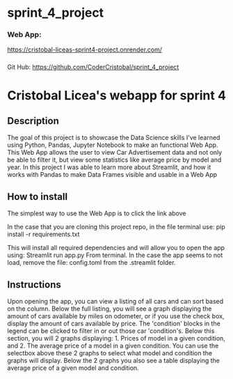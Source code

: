 # sprint_4_project

### Web App: 
https://cristobal-liceas-sprint4-project.onrender.com/
### 
Git Hub: https://github.com/CoderCristobal/sprint_4_project

# Cristobal Licea's webapp for sprint 4


## Description
The goal of this project is to showcase the Data Science skills I've learned using Python, Pandas, Jupyter Notebook to make an functional Web App. This Web App allows the user to view Car Advertisement data and not only be able to filter it, but view some statistics like average price by model and year. In this project I was able to learn more about Streamlit, and how it works with Pandas to make Data Frames visible and usable in a Web App


## How to install
The simplest way to use the Web App is to click the link above

In the case that you are cloning this project repo, in the file terminal use:
pip install -r requirements.txt

This will install all required dependencies and will allow you to open the app using:
Streamlit run app.py
From terminal. In the case the app seems to not load, remove the file: config.toml
from the .streamlit folder.


## Instructions
Upon opening the app, you can view a listing of all cars and can sort based on the column. Below the full listing, you will see a graph displaying the amount of cars available by miles on odometer, or if you use the check box, display the amount of cars available by price. The 'condition' blocks in the legend can be clicked to filter in or out those car 'condition's. Below this section, you will 2 graphs displaying: 1. Prices of model in a given condition, and 2. The average price of a model in a given condition. You can use the selectbox above these 2 graphs to select what model and condition the graphs will display. Below the 2 graphs you also see a table displaying the average price of a given model and condition.


